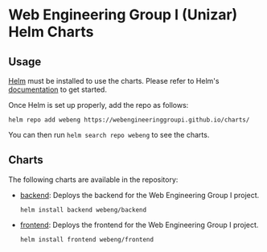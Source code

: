 # Web Engineering Group I (Unizar) Helm Charts

## Usage

[Helm](https://helm.sh) must be installed to use the charts. Please refer to
Helm's [documentation](https://helm.sh/docs/) to get started.

Once Helm is set up properly, add the repo as follows:

```console
helm repo add webeng https://webengineeringgroupi.github.io/charts/
```

You can then run `helm search repo webeng` to see the charts.

## Charts

The following charts are available in the repository:

- [backend](https://github.com/WebEngineeringGroupI/charts/tree/master/charts/backend): Deploys the backend for the Web
  Engineering Group I project.
  ```console
  helm install backend webeng/backend
  ```
- [frontend](https://github.com/WebEngineeringGroupI/charts/tree/master/charts/frontend): Deploys the frontend for the Web
  Engineering Group I project.
  ```console
  helm install frontend webeng/frontend
  ```
